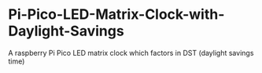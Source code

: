 # Pi-Pico-LED-Matrix-Clock-with-Daylight-Savings
A raspberry Pi Pico LED matrix clock which factors in DST (daylight savings time)
